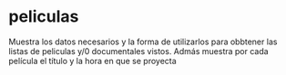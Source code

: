 # peliculas
Muestra los  datos necesarios y la forma de utilizarlos para obbtener las listas de peliculas y/0 documentales vistos. Admás muestra por cada película el título y  la hora en que se proyecta
